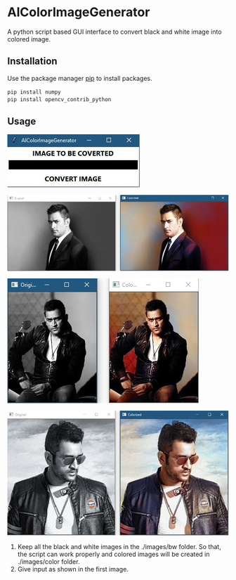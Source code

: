 # AlColorImageGenerator

A python script based GUI interface to convert black and white image into colored image.

## Installation

Use the package manager [pip](https://pip.pypa.io/en/stable/) to install packages.

```bash
pip install numpy
pip install opencv_contrib_python
```

## Usage

![](/Capture.JPG)

![](/Capture1.JPG)

![](/Capture2.JPG)

![](/Capture3.JPG)

1. Keep all the black and white images in the ./images/bw folder. So that, the script can work properly and colored images will be created in ./images/color folder.
2. Give input as shown in the first image.
